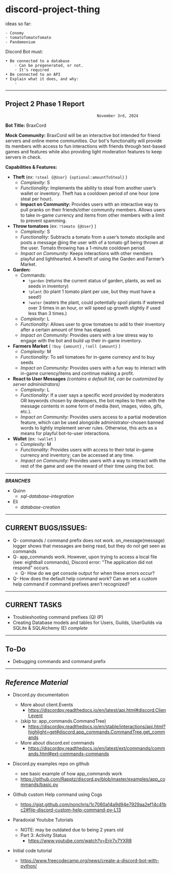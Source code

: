 # discord-project-thing

ideas so far:

    - Conomy
    - tomatoTomatoTomato
    - Pandemonium

Discord Bot must:

    • Be connected to a database
        ◦ Can be pregenerated, or not.
        ◦ It’s required
    • Be connected to an API
    • Explain what it does, and why:
        ◦ 
------




**Project 2 Phase 1 Report**
----------------------
                                            November 3rd, 2024


**Bot Title:** BraxCord

**Mock Community:**
	BraxCord will be an interactive bot intended for friend servers and online meme communities. Our bot's functionality will provide its members with access to fun interactions with friends through text-based games and features while also providing light moderation features to keep servers in check. 

**Capabilities & Features:**

- **Theft** (ex: `!steal {@User} {optional:amountToSteal}` )
    -	*Complexity:* S
    -	*Functionality:* Implements the ability to steal from another user’s wallet or inventory. Theft has a cooldown period of one hour (one steal per hour).
    -	**Impact on Community:** Provides users with an interactive way to pull pranks on their friends/other community members. Allows users to take in-game currency and items from other members with a limit to prevent spamming.
- **Throw tomatoes** (ex: `!tomato {@User}` )
    -	*Complexity:* S
    -	*Functionality:* Subtracts a tomato from a user’s tomato stockpile and posts a message @ing the user with of a tomato gif being thrown at the user. Tomato throwing has a 1-minute cooldown period. 
    -	*Impact on Community:* Keeps interactions with other members playful and lighthearted. A benefit of using the Garden and Farmer’s Market.
- **Garden:**
    - Commands:
        - `!garden` (returns the current status of garden, plants, as well as seeds in inventory)
        - `!plant` (to plant 1 tomato plant per use, but they must have a seed!)
    	- `!water` (waters the plant, could potentially spoil plants if watered over 3 times in an hour, or will speed up growth slightly if used less than 3 times.)
    - *Complexity:* L
    - *Functionality:* Allows user to grow tomatoes to add to their inventory after a certain amount of time has elapsed.
	- *Impact on Community:* Provides users with a low stress way to engage with the bot and build up their in-game inventory.
- **Farmers Market**  ( `!buy {amount}` , `!sell {amount}` )
    - *Complexity:* M
	- *Functionality:* To sell tomatoes for in-game currency and to buy seeds
	- *Impact on Community:* Provides users with a fun way to interact with in-game currency/items and continue making a profit.
- **React to User Messages** *(contains a default list, can be customized by server administrators)*
	- *Complexity:* L
	- *Functionality:* If a user says a specific word provided by moderators OR keywords chosen by developers, the bot replies to them with the message contents in some form of media (text, images, video, gifs, etc.). 
	- *Impact on Community:* Provides users access to a partial moderation feature, which can be used alongside administrator-chosen banned words to lightly implement server rules. Otherwise, this acts as a means for playful bot-to-user interactions.
- **Wallet** (ex: `!wallet` )
    - *Complexity:* M
    - *Functionality:* Provides users with access to their total in-game currency and inventory; can be accessed at any time.
    - *Impact on Community:* Provides users with a way to interact with the rest of the game and see the reward of their time using the bot.



------


***BRANCHES***
- Quinn
  - *sql-database-integration*
- Eli
  - *database-creation* 







----------

**CURRENT BUGS/ISSUES:**
----------------
- Q- commands / command prefix does not work. on_message(message) logger shows that messages are being read, but they do not get seen as commands
- Q- app_commands work. However, upon trying to access a local file (see: eightball commands), Discord error: "The application did not respond" occurs.
  - Q- How do we get console output for when these errors occur?
- Q- How does the default help command work? Can we set a custom help command if command prefixes aren't recognized?


-----------

**CURRENT TASKS**
-------------
- Troubleshooting command prefixes (Q) (P)
- Creating Database models and tables for Users, Guilds, UserGuilds via SQLite & SQLAlchemy (E) *complete*



---------------

**To-Do**
---------------
- Debugging commands and command prefix

------------------

*Reference Material*
--------------------

- Discord.py documentation
  - More about client.Events
    - https://discordpy.readthedocs.io/en/latest/api.html#discord.Client.event
  - (skip to: app_commands.CommandTree)
    - https://discordpy.readthedocs.io/en/stable/interactions/api.html?highlight=get#discord.app_commands.CommandTree.get_commands
  - More about discord.ext commands
    - https://discordpy.readthedocs.io/en/latest/ext/commands/commands.html#ext-commands-commands
    
- Discord.py examples repo on github
  - see basic example of how app_commands work
  - https://github.com/Rapptz/discord.py/blob/master/examples/app_commands/basic.py
- Github custom Help command using Cogs
  - https://gist.github.com/nonchris/1c7060a14a9d94e7929aa2ef14c41bc2#file-discord-custom-help-command-py-L13
- Paradoxial Youtube Tutorials
  - NOTE: may be outdated due to being 2 years old
  - Part 3: Activity Status
    - https://www.youtube.com/watch?v=Erir7v7YXR8
- Initial code tutorial
  - https://www.freecodecamp.org/news/create-a-discord-bot-with-python/
